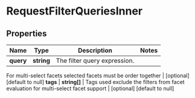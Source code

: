 # RequestFilterQueriesInner

## Properties
Name | Type | Description | Notes
------------ | ------------- | ------------- | -------------
**query** | **string** | The filter query expression.
For multi-select facets selected facets must be order together
 | [optional] [default to null]
**tags** | **string[]** | Tags used exclude the filters from facet evaluation for multi-select facet support | [optional] [default to null]


